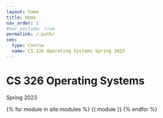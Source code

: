 ```yaml
---
layout: home
title: Home
nav_order: 1
#nav_exclude: true
permalink: /:path/
seo:
  type: Course
  name: CS 326 Operating Systems Spring 2023
---
```


# CS 326 Operating Systems
Spring 2023

{% for module in site.modules %}
{{ module }}
{% endfor %}
